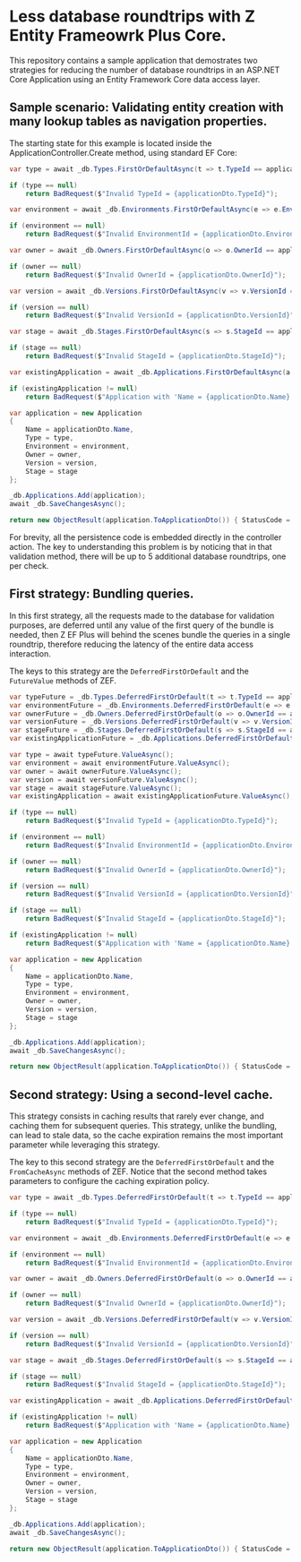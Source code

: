 # Less database roundtrips with Z Entity Frameowrk Plus Core.

This repository contains a sample application that demostrates two strategies for reducing the number of database roundtrips in an ASP.NET Core Application using an Entity Framework Core data access layer.

## Sample scenario: Validating entity creation with many lookup tables as navigation properties.
The starting state for this example is located inside the ApplicationController.Create method, using standard EF Core:
```csharp
var type = await _db.Types.FirstOrDefaultAsync(t => t.TypeId == applicationDto.TypeId);

if (type == null)
	return BadRequest($"Invalid TypeId = {applicationDto.TypeId}");

var environment = await _db.Environments.FirstOrDefaultAsync(e => e.EnvironmentId == applicationDto.EnvironmentId);

if (environment == null)
	return BadRequest($"Invalid EnvironmentId = {applicationDto.EnvironmentId}");

var owner = await _db.Owners.FirstOrDefaultAsync(o => o.OwnerId == applicationDto.OwnerId);

if (owner == null)
	return BadRequest($"Invalid OwnerId = {applicationDto.OwnerId}");

var version = await _db.Versions.FirstOrDefaultAsync(v => v.VersionId == applicationDto.VersionId);

if (version == null)
	return BadRequest($"Invalid VersionId = {applicationDto.VersionId}");

var stage = await _db.Stages.FirstOrDefaultAsync(s => s.StageId == applicationDto.StageId);

if (stage == null)
	return BadRequest($"Invalid StageId = {applicationDto.StageId}");

var existingApplication = await _db.Applications.FirstOrDefaultAsync(a => a.Name == applicationDto.Name);

if (existingApplication != null)
	return BadRequest($"Application with 'Name = {applicationDto.Name}' already exists");

var application = new Application
{
	Name = applicationDto.Name,
	Type = type,
	Environment = environment,
	Owner = owner,
	Version = version,
	Stage = stage
};

_db.Applications.Add(application);
await _db.SaveChangesAsync();

return new ObjectResult(application.ToApplicationDto()) { StatusCode = 201 };

```
For brevity, all the persistence code is embedded directly in the controller action. The key to understanding this problem is by noticing that in that validation method, there will be up to 5 additional database roundtrips, one per check.

## First strategy: Bundling queries.
In this first strategy, all the requests made to the database for validation purposes, are deferred until any value of the first query of the bundle is needed, then Z EF Plus will behind the scenes bundle the queries in a single roundtrip, therefore reducing the latency of the entire data access interaction.

The keys to this strategy are the `DeferredFirstOrDefault` and the `FutureValue` methods of ZEF.

```csharp
var typeFuture = _db.Types.DeferredFirstOrDefault(t => t.TypeId == applicationDto.TypeId).FutureValue();
var environmentFuture = _db.Environments.DeferredFirstOrDefault(e => e.EnvironmentId == applicationDto.EnvironmentId).FutureValue();
var ownerFuture = _db.Owners.DeferredFirstOrDefault(o => o.OwnerId == applicationDto.OwnerId).FutureValue();
var versionFuture = _db.Versions.DeferredFirstOrDefault(v => v.VersionId == applicationDto.VersionId).FutureValue();
var stageFuture = _db.Stages.DeferredFirstOrDefault(s => s.StageId == applicationDto.StageId).FutureValue();
var existingApplicationFuture = _db.Applications.DeferredFirstOrDefault(a => a.Name == applicationDto.Name).FutureValue();

var type = await typeFuture.ValueAsync();
var environment = await environmentFuture.ValueAsync();
var owner = await ownerFuture.ValueAsync();
var version = await versionFuture.ValueAsync();
var stage = await stageFuture.ValueAsync();
var existingApplication = await existingApplicationFuture.ValueAsync();

if (type == null)
	return BadRequest($"Invalid TypeId = {applicationDto.TypeId}");

if (environment == null)
	return BadRequest($"Invalid EnvironmentId = {applicationDto.EnvironmentId}");

if (owner == null)
	return BadRequest($"Invalid OwnerId = {applicationDto.OwnerId}");

if (version == null)
	return BadRequest($"Invalid VersionId = {applicationDto.VersionId}");

if (stage == null)
	return BadRequest($"Invalid StageId = {applicationDto.StageId}");

if (existingApplication != null)
	return BadRequest($"Application with 'Name = {applicationDto.Name}' already exists");

var application = new Application
{
	Name = applicationDto.Name,
	Type = type,
	Environment = environment,
	Owner = owner,
	Version = version,
	Stage = stage
};

_db.Applications.Add(application);
await _db.SaveChangesAsync();

return new ObjectResult(application.ToApplicationDto()) { StatusCode = 201 };

```

## Second strategy: Using a second-level cache.
This strategy consists in caching results that rarely ever change, and caching them for subsequent queries. This strategy, unlike the bundling, can lead to stale data, so the cache expiration remains the most important parameter while leveraging this strategy.

The key to this second strategy are the `DeferredFirstOrDefault` and the `FromCacheAsync` methods of ZEF. Notice that the second method takes parameters to configure the caching expiration policy.

```csharp
var type = await _db.Types.DeferredFirstOrDefault(t => t.TypeId == applicationDto.TypeId).FromCacheAsync();

if (type == null)
	return BadRequest($"Invalid TypeId = {applicationDto.TypeId}");

var environment = await _db.Environments.DeferredFirstOrDefault(e => e.EnvironmentId == applicationDto.EnvironmentId).FromCacheAsync();

if (environment == null)
	return BadRequest($"Invalid EnvironmentId = {applicationDto.EnvironmentId}");

var owner = await _db.Owners.DeferredFirstOrDefault(o => o.OwnerId == applicationDto.OwnerId).FromCacheAsync();

if (owner == null)
	return BadRequest($"Invalid OwnerId = {applicationDto.OwnerId}");

var version = await _db.Versions.DeferredFirstOrDefault(v => v.VersionId == applicationDto.VersionId).FromCacheAsync();

if (version == null)
	return BadRequest($"Invalid VersionId = {applicationDto.VersionId}");

var stage = await _db.Stages.DeferredFirstOrDefault(s => s.StageId == applicationDto.StageId).FromCacheAsync();

if (stage == null)
	return BadRequest($"Invalid StageId = {applicationDto.StageId}");

var existingApplication = await _db.Applications.DeferredFirstOrDefault(a => a.Name == applicationDto.Name).FromCacheAsync();

if (existingApplication != null)
	return BadRequest($"Application with 'Name = {applicationDto.Name}' already exists");

var application = new Application
{
	Name = applicationDto.Name,
	Type = type,
	Environment = environment,
	Owner = owner,
	Version = version,
	Stage = stage
};

_db.Applications.Add(application);
await _db.SaveChangesAsync();

return new ObjectResult(application.ToApplicationDto()) { StatusCode = 201 };
```
